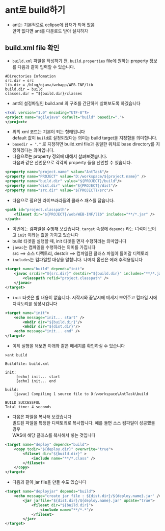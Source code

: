 # ant로 build하기
- ant는 기본적으로 eclipse에 탑재가 되어 있음  
  만약 없다면 ant를 다운로드 받아 설치하자

## build.xml file 확인
- `build.xml` 파일을 작성하기 전, `build.properties` file에 원하는 property 정보를 다음과 같이 입력할 수 있습니다.
~~~
#Directories Infomation
src.dir = src
lib.dir = /blog/ojava/webapp/WEB-INF/lib
build.dir = build
classes.dir = "${build.dir}/classes
~~~
- ant의 설정파일인 build.xml 의 구조를 간단하게 살펴보도록 하겠습니다
~~~xml
<?xml version="1.0" encoding="UTF-8"?>
<project name="agilejava" default="build" basedir=".">
</project>
~~~
- 위의 xml 코드는 기본이 되는 형태입니다  
  default 값이 `build`로 설정되었다는 의미는 build target을 지정함을 의미합니다.  
- `basedir = "."` 로 지정하면 build.xml file과 동일한 위치로 base directory를 지정하겠다는 의미입니다.
- 다음으로는 property 정의에 대해서 살펴보겠습니다.  
  다음과 같은 선언문으로 각각의 property 들을 선언할 수 있습니다.
~~~xml
<property name="project.name" value="AntTask"/>
<property name="PROJECT" value="D:/workspace/${project.name}" />
<property name="build.dir" value="${PROJECT}/build"/>
<property name="dist.dir" value="${PROJECT}/dist"/>
<property name="src.dir" value="${PROJECT}/src"/>
~~~
- 다음으로 필요한 라이브러리들의 클래스 패스를 잡습니다.  
~~~xml
<path id="project.classpath">
    <fileset dir="${PROJECT}/web/WEB-INF/lib" includes="**/*.jar" />
</path>
~~~
- 이번에는 컴파일을 수행해 보겠습니다. `target` 속성에 `depends` 라는 녀석이 보이고 `init` 이라는 값을 가지고 있습니다
- build 타겟을 실행할 때, init 타겟을 먼저 수행하라는 의미입니다
- `javac`는 컴파일을 수행하라는 의미를 가집니다  
  src ==> 소스 디렉토리,  destdir ==> 컴파일된 클래스 파일이 들어갈 디렉토리
- `includes`는 컴파일할 대상을 말합니다. 나머지 옵션은 에러 추적용입니다
~~~xml
<target name="build" depends="init">
    <javac srcdir="${src.dir}" destdir="${build.dir}" includes="**/*.java" debug="true" failonerror="true">
        <classpath refid="project.classpath" />
    </javac>
</target>
~~~
- `init` 타겟은 별 내용이 없습니다. 시작시와 끝날시에 메세지 보여주고 컴파일 시에 디렉토리를 생성시킵니다
~~~xml
<target name="init">
    <echo message="init... start" />
        <mkdir dir="${build.dir}"/>
        <mkdir dir="${dist.dir}"/>
    <echo message="init... end" />
</target>
~~~
- 이제 실행을 해보면 아래와 같은 메세지를 확인하실 수 있습니다
~~~
>ant build

Buildfile: build.xml

init:
     [echo] init... start
     [echo] init... end

build:
    [javac] Compiling 1 source file to D:\workspace\AntTask\build

BUILD SUCCESSFUL
Total time: 4 seconds
~~~
- 다음은 파일을 복사해 보겠습니다  
  빌드된 파일을 특정한 디렉토리로 복사합니다. 예를 들면 소스 컴파일이 성공했을 경우  
  WAS에 해당 클래스를 복사해서 넣는 것입니다
~~~xml
<target name="deploy" depends="build">
    <copy todir="${deploy.dir}" overwrite="true">
        <fileset dir="${build.dir}" >
            <include name="**/*.class" /> 
        </fileset>
    </copy>
</target>
~~~
- 다음과 같이 jar file을 만들 수도 있습니다
~~~xml
<target name="deployjar" depends="build">
    <echo message="create jar file : ${dist.dir}/${deploy.name}.jar" />
        <jar jarfile="${dist.dir}/${deploy.name}.jar" update="true">
            <fileset dir="${build.dir}">
                <include name="**/*.*"/>
            </fileset>
        </jar>
</target>
~~~
